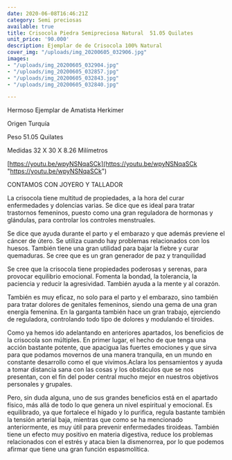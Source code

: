 ```yaml
---
date: 2020-06-08T16:46:21Z
category: Semi preciosas
available: true
title: Crisocola Piedra Semipreciosa Natural  51.05 Quilates
unit_price: '90.000'
description: Ejemplar de de Crisocola 100% Natural
cover_img: "/uploads/img_20200605_032906.jpg"
images:
- "/uploads/img_20200605_032904.jpg"
- "/uploads/img_20200605_032857.jpg"
- "/uploads/img_20200605_032843.jpg"
- "/uploads/img_20200605_032840.jpg"

---
```

Hermoso Ejemplar de Amatista Herkimer

Origen Turquía 

Peso 51.05 Quilates 

Medidas 32 X 30 X 8.26 Milímetros 

[https://youtu.be/wpyNSNqaSCk](https://youtu.be/wpyNSNqaSCk "https://youtu.be/wpyNSNqaSCk")

CONTAMOS CON JOYERO Y TALLADOR 

La crisocola tiene multitud de propiedades, a la hora del curar enfermedades y dolencias varias. Se dice que es ideal para tratar trastornos femeninos, puesto como una gran reguladora de hormonas y glándulas, para controlar los controles menstruales.

Se dice que ayuda durante el parto y el embarazo y que además previene el cáncer de útero. Se utiliza cuando hay problemas relacionados con los huesos. También tiene una gran utilidad para bajar la fiebre y curar quemaduras. Se cree que es un gran generador de paz y tranquilidad

Se cree que la crisocola tiene propiedades poderosas y serenas, para provocar equilibrio emocional. Fomenta la bondad, la tolerancia, la paciencia y reducir la agresividad. También ayuda a la mente y al corazón.

También es muy eficaz, no solo para el parto y el embarazo, sino también para tratar dolores de genitales femeninos, siendo una gema de una gran energía femenina. En la garganta también hace un gran trabajo, ejerciendo de reguladora, controlando todo tipo de dolores y modulando el tiroides.

Como ya hemos ido adelantando en anteriores apartados, los beneficios de la crisocola son múltiples. En primer lugar, el hecho de que tenga una acción bastante potente, que apacigua las fuertes emociones y que sirva para que podamos movernos de una manera tranquila, en un mundo en constante desarrollo como el que vivimos.Aclara los pensamientos y ayuda a tomar distancia sana con las cosas y los obstáculos que se nos presentan, con el fin del poder central mucho mejor en nuestros objetivos personales y grupales.

Pero, sin duda alguna, uno de sus grandes beneficios está en el apartado físico, más allá de todo lo que genera un nivel espiritual y emocional. Es equilibrado, ya que fortalece el hígado y lo purifica, regula bastante también la tensión arterial baja, mientras que como se ha mencionado anteriormente, es muy útil para prevenir enfermedades tiroideas. También tiene un efecto muy positivo en materia digestiva, reduce los problemas relacionados con el estrés y ataca bien la dismenorrea, por lo que podemos afirmar que tiene una gran función espasmolítica.